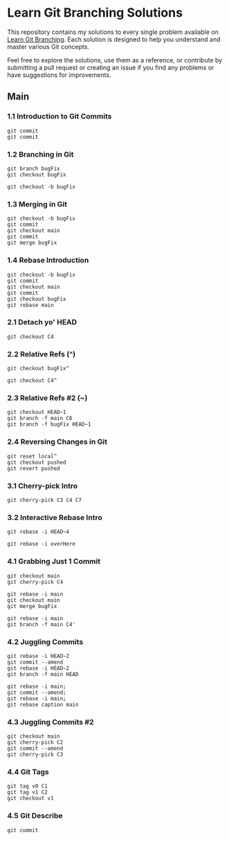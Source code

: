 # Learn Git Branching Solutions

This repository contains my solutions to every single problem available on 
[Learn Git Branching](https://learngitbranching.js.org/). Each solution is designed to help you understand and master
various Git concepts.

Feel free to explore the solutions, use them as a reference, or contribute by submitting a pull request or creating
an issue if you find any problems or have suggestions for improvements.
## Main

### 1.1 Introduction to Git Commits
```
git commit
git commit
```

### 1.2 Branching in Git
```
git branch bugFix
git checkout bugFix
```
```
git checkout -b bugFix
```

### 1.3 Merging in Git
```
git checkout -b bugFix
git commit
git checkout main
git commit
git merge bugFix
```

### 1.4 Rebase Introduction
```
git checkout -b bugFix
git commit
git checkout main
git commit
git checkout bugFix
git rebase main
```

### 2.1 Detach yo' HEAD
```
git checkout C4
```

### 2.2 Relative Refs (^)
```
git checkout bugFix^
```
```
git checkout C4^
```

### 2.3 Relative Refs #2 (~)
```
git checkout HEAD~1
git branch -f main C6
git branch -f bugFix HEAD~1
```

### 2.4 Reversing Changes in Git
```
git reset local^
git checkout pushed
git revert pushed
```

### 3.1 Cherry-pick Intro
```
git cherry-pick C3 C4 C7
```

### 3.2 Interactive Rebase Intro
```
git rebase -i HEAD~4
```
```
git rebase -i overHere
```

### 4.1 Grabbing Just 1 Commit
```
git checkout main
git cherry-pick C4
```
```
git rebase -i main
git checkout main
git merge bugFix
```
```
git rebase -i main
git branch -f main C4'
```

### 4.2 Juggling Commits
```
git rebase -i HEAD~2
git commit --amend
git rebase -i HEAD~2
git branch -f main HEAD
```
```
git rebase -i main;
git commit --amend;
git rebase -i main;
git rebase caption main
```

### 4.3 Juggling Commits #2
```
git checkout main
git cherry-pick C2
git commit --amend
git cherry-pick C3
```

### 4.4 Git Tags
```
git tag v0 C1
git tag v1 C2
git checkout v1
```

### 4.5 Git Describe
```
git commit
```
